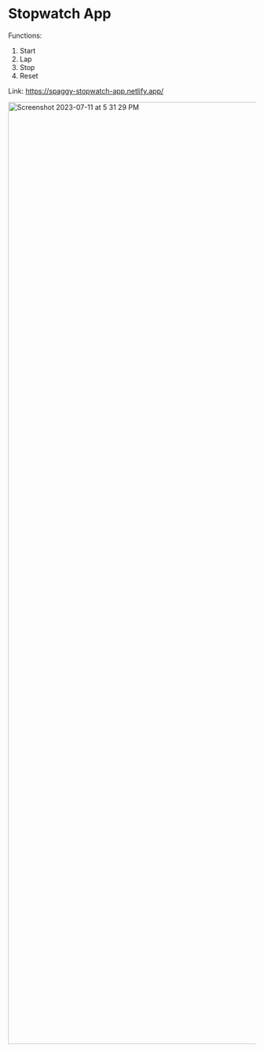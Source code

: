 # Stopwatch App

Functions: 
1) Start
2) Lap
3) Stop
4) Reset

Link: https://spaggy-stopwatch-app.netlify.app/

<img width="1917" alt="Screenshot 2023-07-11 at 5 31 29 PM" src="https://github.com/ronaldkohhh/stopwatch-app/assets/29926698/c14c5685-d662-4b18-8fb3-6fb3bf28de88">
